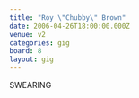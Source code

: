 ```yaml
---
title: "Roy \"Chubby\" Brown"
date: 2006-04-26T18:00:00.000Z
venue: v2
categories: gig
board: 8
layout: gig
---
```

SWEARING